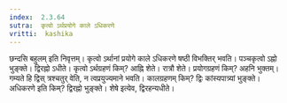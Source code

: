 ```yaml
---
index:  2.3.64
sutra:  कृत्वो ऽर्थप्रयोगे काले ऽधिकरणे
vritti:  kashika 
---
```


छन्दसि बहुलम् इति निवृत्तम्। कृत्वो ऽर्थानां प्रयोगे काले ऽधिकरणे षष्ठी विभक्तिर् भवति। पञ्चकृत्वो ऽह्नो भुङ्क्ते। द्विरह्नो ऽधीते। कृत्वो ऽर्थग्रहणं किम्? आह्नि शेते। रात्रौ शेते। प्रयोगग्रहणं किम्? अहनि भुक्तम्। गम्यते हि द्विस् त्रश्चतुर् वेति, न त्वप्रयुज्यमाने भवति। कालग्रहणम् किम्? द्विः कांस्यपात्र्यां भुङ्क्ते। अधिकरणे इति किम्? द्विरह्नो भुङ्क्ते। शेषे इत्येव, द्विरहन्यधीते।

